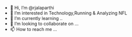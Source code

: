 - 👋 Hi, I’m @rjalaparthi
- 👀 I’m interested in Technology,Running & Analyzing NFL
- 🌱 I’m currently learning ..
- 💞️ I’m looking to collaborate on ...
- 📫 How to reach me ...

<!---
rjalaparthi/rjalaparthi is a ✨ special ✨ repository because its `README.md` (this file) appears on your GitHub profile.
You can click the Preview link to take a look at your changes.
--->
